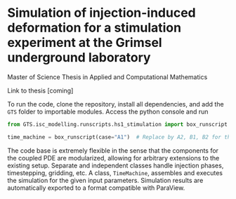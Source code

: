 # Simulation of injection-induced deformation for a stimulation experiment at the Grimsel underground laboratory
Master of Science Thesis in Applied and Computational Mathematics

Link to thesis [coming]

To run the code, clone the repository, install all dependencies, and add the `GTS` folder to importable modules.
Access the python console and run

```python
from GTS.isc_modelling.runscripts.hs1_stimulation import box_runscript

time_machine = box_runscript(case="A1")  # Replace by A2, B1, B2 for the other cases.
```

The code base is extremely flexible in the sense that the components for the coupled PDE are modularized, allowing for arbitrary extensions to the existing setup. 
Separate and independent classes handle injection phases, timestepping, gridding, etc.
A class, `TimeMachine`, assembles and executes the simulation for the given input parameters. Simulation results are automatically exported to a format compatible with ParaView.
